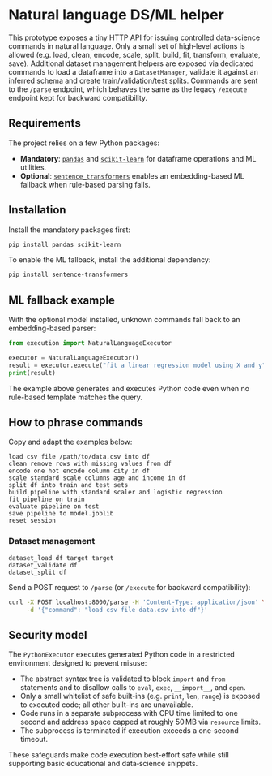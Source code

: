 # Natural language DS/ML helper

This prototype exposes a tiny HTTP API for issuing controlled data-science
commands in natural language. Only a small set of high‑level actions is allowed
(e.g. load, clean, encode, scale, split, build, fit, transform, evaluate, save).
Additional dataset management helpers are exposed via dedicated commands to
load a dataframe into a `DatasetManager`, validate it against an inferred
schema and create train/validation/test splits.
Commands are sent to the `/parse` endpoint, which behaves the same as the
legacy `/execute` endpoint kept for backward compatibility.

## Requirements

The project relies on a few Python packages:

* **Mandatory**: [`pandas`](https://pandas.pydata.org/) and [`scikit-learn`](https://scikit-learn.org/)
  for dataframe operations and ML utilities.
* **Optional**: [`sentence_transformers`](https://www.sbert.net/) enables an
  embedding-based ML fallback when rule-based parsing fails.

## Installation

Install the mandatory packages first:

```bash
pip install pandas scikit-learn
```

To enable the ML fallback, install the additional dependency:

```bash
pip install sentence-transformers
```

## ML fallback example

With the optional model installed, unknown commands fall back to an
embedding-based parser:

```python
from execution import NaturalLanguageExecutor

executor = NaturalLanguageExecutor()
result = executor.execute("fit a linear regression model using X and y")
print(result)
```

The example above generates and executes Python code even when no
rule-based template matches the query.

## How to phrase commands

Copy and adapt the examples below:

```text
load csv file /path/to/data.csv into df
clean remove rows with missing values from df
encode one hot encode column city in df
scale standard scale columns age and income in df
split df into train and test sets
build pipeline with standard scaler and logistic regression
fit pipeline on train
evaluate pipeline on test
save pipeline to model.joblib
reset session
```

### Dataset management

```text
dataset_load df target target
dataset_validate df
dataset_split df
```

Send a POST request to `/parse` (or `/execute` for backward compatibility):

```bash
curl -X POST localhost:8000/parse -H 'Content-Type: application/json' \
     -d '{"command": "load csv file data.csv into df"}'
```

## Security model

The `PythonExecutor` executes generated Python code in a restricted
environment designed to prevent misuse:

* The abstract syntax tree is validated to block `import` and `from` statements
  and to disallow calls to `eval`, `exec`, `__import__`, and `open`.
* Only a small whitelist of safe built-ins (e.g. `print`, `len`, `range`) is
  exposed to executed code; all other built-ins are unavailable.
* Code runs in a separate subprocess with CPU time limited to one second and
  address space capped at roughly 50 MB via `resource` limits.
* The subprocess is terminated if execution exceeds a one‑second timeout.

These safeguards make code execution best-effort safe while still supporting
basic educational and data‑science snippets.
